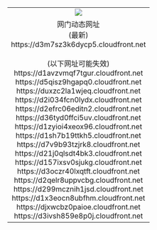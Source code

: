 ﻿<table>
  <tr></tr>
  <tr><td colspan=2 align=center><img src="https://d3m7sz3k6dycp5.cloudfront.net/Up/oGate.jpg" /></td></tr>
  <tr><td colspan=2 align=center>网门动态网址<br/>(最新)
<br>https://d3m7sz3k6dycp5.cloudfront.net
<br/><br/>(以下网址可能失效)
<br>https://d1avzvmqf7tgur.cloudfront.net
<br>https://d5qisz9hgapq0.cloudfront.net
<br>https://duxzc2la1wjeq.cloudfront.net
<br>https://d2i034fcn0lydx.cloudfront.net
<br>https://d2efrc06editn2.cloudfront.net
<br>https://d36tyd0ffci5uv.cloudfront.net
<br>https://d1zyioi4xeox96.cloudfront.net
<br>https://d1sh7b19ttkh5.cloudfront.net
<br>https://d7v9b93tzjrk8.cloudfront.net
<br>https://d21j0qlsdt4bk3.cloudfront.net
<br>https://d157ixsv0sjukg.cloudfront.net
<br>https://d3oczr40lxqtft.cloudfront.net
<br>https://d2qelr8uppvcbg.cloudfront.net
<br>https://d299mcznih1jsd.cloudfront.net
<br>https://d1x3eocn8ubfhm.cloudfront.net
<br>https://djxwcbz0paioe.cloudfront.net
<br>https://d3ivsh859e8p0j.cloudfront.net
    </td>
  </tr>
</table>
